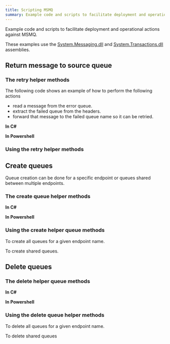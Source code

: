 ```yaml
---
title: Scripting MSMQ 
summary: Example code and scripts to facilitate deployment and operational actions against MSMQ.
---
```


Example code and scripts to facilitate deployment and operational actions against MSMQ.

These examples use the [System.Messaging.dll](https://msdn.microsoft.com/en-us/library/System.Messaging.aspx) and [System.Transactions.dll](https://msdn.microsoft.com/en-us/library/system.transactions.aspx) assemblies.


## Return message to source queue 


### The retry helper methods

The following code shows an example of how to perform the following actions

 * read a message from the error queue.
 * extract the failed queue from the headers.
 * forward that message to the failed queue name so it can be retried.

**In C&#35;**

<!-- import msmq-return-to-source-queue -->

**In Powershell**

<!-- import msmq-return-to-source-queue-powershell -->


### Using the retry helper methods

<!-- import msmq-return-to-source-queue-usage -->


## Create queues

Queue creation can be done for a specific endpoint or queues shared between multiple endpoints.


### The create queue helper methods

**In C&#35;**

<!-- import msmq-create-queues -->

**In Powershell**

<!-- import msmq-create-queues-powershell -->


### Using the create helper queue methods 

To create all queues for a given endpoint name.

<!-- import msmq-create-queues-endpoint-usage -->

To create shared queues.

<!-- import msmq-create-queues-shared-usage -->


## Delete queues


### The delete helper queue methods

**In C&#35;**

<!-- import msmq-delete-queues -->

**In Powershell**

<!-- import msmq-delete-queues-powershell -->


### Using the delete queue helper methods

To delete all queues for a given endpoint name.

<!-- import msmq-delete-queues-endpoint-usage -->

To delete shared queues

<!-- import msmq-delete-queues-shared-usage -->